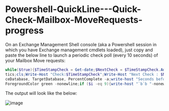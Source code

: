 # Powershell-QuickLine---Quick-Check-Mailbox-MoveRequests-progress

On an Exchange Management Shell console (aka a Powershell session in which you have Exchange management cmdlets loaded), just copy and paste the below line to launch a periodic check poll (every 10 seconds) of your Mailbox Move requests:

```powershell
while($true){$TimeStampCheck = Get-date;$NextCheck = $TimeStampCheck.AddSeconds(10);$NexStat = get-moverequest | Get-MoveRequestStatis
tics;cls;Write-Host "Check:$TimeStampCheck";Write-Host "Next Check : $NextCheck";$NexStat | ft DisplayName, StatusDetail,TotalMailboxSize, Sour
ceDatabase, TargetDatabase, PercentComplete -a;write-host "Seconds before new refresh: " -nonewline;For ($i=10;$i -ge 0;$i--){Write-Host "$i" -
ForegroundColor green -nonewline;if ($i -eq 9){write-host "`b`b "-nonewline}else{write-host "`b" -nonewline};Sleep 1}}
```

The output will look like the below:

![image](https://user-images.githubusercontent.com/33433229/175168052-f37f9911-704e-434a-aaaa-16f28d3e04ef.png)
